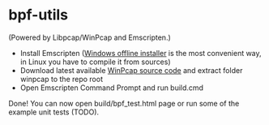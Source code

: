 # bpf-utils

(Powered by Libpcap/WinPcap and Emscripten.)

* Install Emscripten ([Windows offline installer](https://kripken.github.io/emscripten-site/docs/getting_started/downloads.html) is the most convenient way, in Linux you have to compile it from sources)
* Download latest available [WinPcap source code](https://www.winpcap.org/devel.htm) and extract folder winpcap to the repo root
* Open Emscripten Command Prompt and run build.cmd

Done! You can now open build/bpf_test.html page or run some of the example unit tests (TODO).

